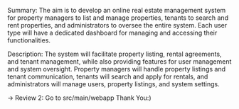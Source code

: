 Summary: The aim is to develop an online real estate management system for property 
managers to list and manage properties, tenants to search and rent properties, and 
administrators to oversee the entire system. Each user type will have a dedicated dashboard for 
managing and accessing their functionalities.

Description: The system will facilitate property listing, rental agreements, and tenant 
management, while also providing features for user management and system oversight. 
Property managers will handle property listings and tenant communication, tenants will search 
and apply for rentals, and administrators will manage users, property listings, and system 
settings.

-> Review 2:
Go to src/main/webapp
Thank You:)
